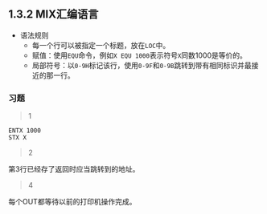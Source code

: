 ## 1.3.2 MIX汇编语言

- 语法规则
  - 每一个行可以被指定一个标题，放在`LOC`中。
  - 赋值：使用`EQU`命令，例如`X EQU 1000`表示符号`X`同数1000是等价的。
  - 局部符号：以`0-9H`标记该行，使用`0-9F`和`0-9B`跳转到带有相同标识并最接近的那一行。

### 习题

> 1

```
ENTX 1000
STX X
```

> 2

第3行已经存了返回时应当跳转到的地址。

> 4

每个OUT都等待以前的打印机操作完成。





